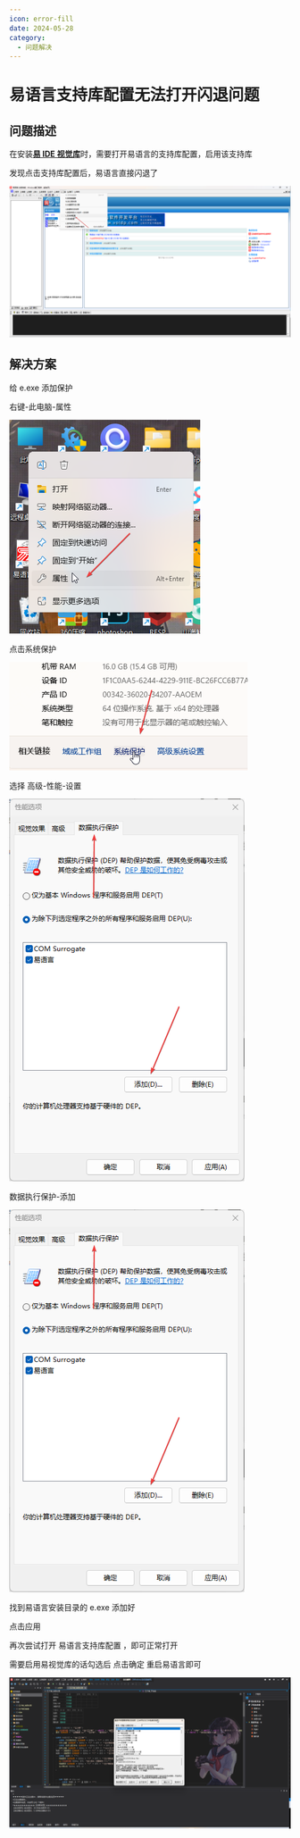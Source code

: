 ```yaml
---
icon: error-fill
date: 2024-05-28
category:
  - 问题解决
---
```


# 易语言支持库配置无法打开闪退问题

## 问题描述

在安装[**易 IDE 视觉库**](https://bbs.125.la/forum.php?mod=viewthread&tid=14672340&highlight=%E7%BE%8E%E5%8C%96)时，需要打开易语言的支持库配置，启用该支持库

发现点击支持库配置后，易语言直接闪退了

![易语言主界面](/assets/image/2024/other/eLibOut-0528/e_s9T2hJOgNJ.png)

## 解决方案

给 e.exe 添加保护

右键-此电脑-属性

![此电脑-属性](/assets/image/2024/other/eLibOut-0528/explorer_DR95nMkJoQ.png)

点击系统保护

![系统保护](/assets/image/2024/other/eLibOut-0528/ApplicationFrameHost.png)

选择 高级-性能-设置

![高级-性能-设置](/assets/image/2024/other/eLibOut-0528/SystemPropertiesProtection.png)

数据执行保护-添加

![数据执行保护-添加](/assets/image/2024/other/eLibOut-0528/SystemPropertiesProtection.png)

找到易语言安装目录的 e.exe 添加好

点击应用

再次尝试打开 易语言支持库配置 ，即可正常打开

需要启用易视觉库的话勾选后 点击确定 重启易语言即可

![易视觉库效果](/assets/image/2024/other/eLibOut-0528/e_CzgfxKlDHU.png)
